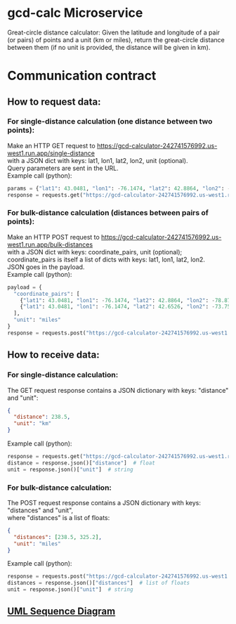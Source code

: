 # gcd-calc Microservice
Great-circle distance calculator:
Given the latitude and longitude of a pair (or pairs) of points and a unit (km or miles),
return the great-circle distance between them
(if no unit is provided, the distance will be given in km).

# Communication contract
## How to request data:
### For single-distance calculation (one distance between two points):
Make an HTTP GET request to https://gcd-calculator-242741576992.us-west1.run.app/single-distance
<br>with a JSON dict with keys: lat1, lon1, lat2, lon2, unit (optional).
<br>Query parameters are sent in the URL.
<br>Example call (python):

```python
params = {"lat1": 43.0481, "lon1": -76.1474, "lat2": 42.8864, "lon2": -78.8784, "unit": "km"}
response = requests.get("https://gcd-calculator-242741576992.us-west1.run.app/single-distance", params=params)
```

### For bulk-distance calculation (distances between pairs of points):
Make an HTTP POST request to https://gcd-calculator-242741576992.us-west1.run.app/bulk-distances
<br>with a JSON dict with keys: coordinate_pairs, unit (optional);
<br>coordinate_pairs is itself a list of dicts with keys: lat1, lon1, lat2, lon2.
<br>JSON goes in the payload.
<br>Example call (python):

```python
payload = {
  "coordinate_pairs": [
    {"lat1": 43.0481, "lon1": -76.1474, "lat2": 42.8864, "lon2": -78.8784},
    {"lat1": 43.0481, "lon1": -76.1474, "lat2": 42.6526, "lon2": -73.7562}
  ],
  "unit": "miles"
}
response = requests.post("https://gcd-calculator-242741576992.us-west1.run.app/bulk-distances", json=payload)
```
  
## How to receive data:
### For single-distance calculation:
The GET request response contains a JSON dictionary with keys: "distance" and "unit":

```json
{
  "distance": 238.5,
  "unit": "km"
}
```

Example call (python):

```python
response = requests.get("https://gcd-calculator-242741576992.us-west1.run.app/single-distance", params=params)
distance = response.json()["distance"]  # float
unit = response.json()["unit"]  # string
```
  
### For bulk-distance calculation:
The POST request response contains a JSON dictionary with keys: "distances" and "unit",
<br>where "distances" is a list of floats:

```json
{
  "distances": [238.5, 325.2],
  "unit": "miles"
}
```

Example call (python):

```python
response = requests.post("https://gcd-calculator-242741576992.us-west1.run.app/bulk-distances", json=params)
distances = response.json()["distances"]  # list of floats
unit = response.json()["unit"]  # string
```

## [UML Sequence Diagram](/trianaj_cs361_A8_uml.png)
